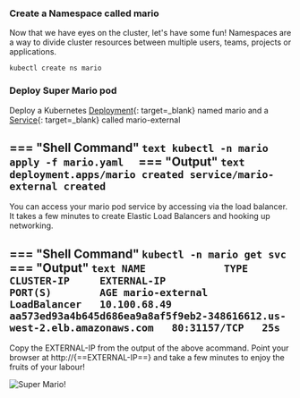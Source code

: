 ### Create a Namespace called mario

Now that we have eyes on the cluster, let's have some fun!
Namespaces are a way to divide cluster resources between multiple users, teams, projects or applications.
```
kubectl create ns mario
```

### Deploy Super Mario pod 

Deploy a Kubernetes [Deployment](https://kubernetes.io/docs/concepts/workloads/controllers/deployment/){: target=_blank} named mario and a [Service](https://kubernetes.io/docs/concepts/services-networking/service/){: target=_blank} called mario-external

=== "Shell Command"
    ```text
        kubectl -n mario apply -f mario.yaml 
    ```
=== "Output"
    ```text
        deployment.apps/mario created
        service/mario-external created
    ```
---

You can access your mario pod service by accessing via the load balancer. It takes a few minutes to create Elastic Load Balancers and hooking up networking.

=== "Shell Command"
    ```
        kubectl -n mario get svc
    ```
=== "Output"
    ```text
        NAME             TYPE           CLUSTER-IP     EXTERNAL-IP                                                              PORT(S)        AGE
        mario-external   LoadBalancer   10.100.68.49   aa573ed93a4b645d686ea9a8af5f9eb2-348616612.us-west-2.elb.amazonaws.com   80:31157/TCP   25s
    ```
---    
Copy the EXTERNAL-IP from the output of the above acommand. Point your browser at http://{==EXTERNAL-IP==} and take a few minutes to enjoy the fruits of your labour!

![Super Mario!](https://media.giphy.com/media/l1KtXmfi3EnjM5zpK/giphy.gif)
